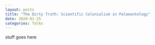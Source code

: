 ```yaml
---
layout: posts
title: "The Dirty Truth: Scientific Colonialism in Palaeontology"
date: 2020-01-25
categories: Talks
---
```

stuff goes here
